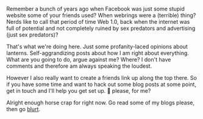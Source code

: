Remember a bunch of years ago when Facebook was just some stupid website some of your friends used? When webrings were a (terrible) thing? Nerds like to call that period of time Web 1.0, back when the internet was full of potential and not completely ruined by sex predators and advertising (just sex predators)?

That's what we're doing here. Just some profanity-laced opinions about lanterns. Self-aggrandizing posts about how I am right about everything. What are you going to do, argue against me? Where? I don't have comments and therefore am always speaking the loudest.

However I also really want to create a friends link up along the top there. So if you have some time and want to hack out some blog posts at some point, get in touch and I'll help you get set up. 🥺 please, for me?

Alright enough horse crap for right now. Go read some of my blogs please, then go [blurt](https://letsblurt.duckdns.org).